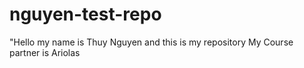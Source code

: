 # nguyen-test-repo
"Hello my name is Thuy Nguyen and this is my repository
My Course partner is Ariolas
